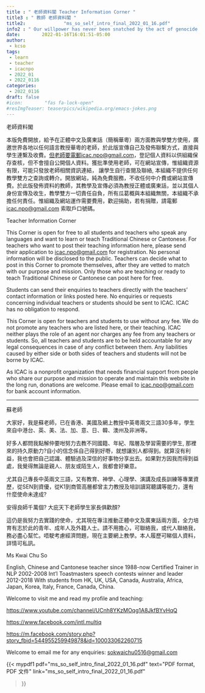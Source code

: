 ```yaml
---
title : " 老師資料閣 Teacher Information Corner "
title3 : " 教師 老師資料閣 "
title2:              "ms_so_self_intro_final_2022_01_16.pdf"
info2 : " Our willpower has never been snatched by the act of genocide."
date:        2022-01-16T16:01:51-05:00
author:
 - kcso
tags:
 - learn
 - teacher
 - icacnpo
 - 2022_01
 - 2022_0116
categories:
 - 2022_0116
draft: false
#icon:        "fas fa-lock-open"
#resImgTeaser: teaserpics/wikipedia.org/emacs-jokes.png
---
```



老師資料閣
 
本版免費開放，給予在正體中文及廣東話（簡稱華粵）兩方面教與學雙方使用，廣邀世界各地以任何語言教授華粵的老師，於此版宣傳自己及發佈聯繫方式，直接與學生連繫及收費。但老師要電郵icac.npo@gmail.com，登記個人資料以供組織保存查核，但不會擅自公開個人資料。獲批準使用老師，可在網站宣傳，惟組織資源有限，可能只發放老師相關資訊連結， 讓學生自行查閱及聯絡, 本組織不提供任何教學雙方之查詢或轉介。開放網站，純為免費服務，不收任何中介費或網站宣傳費。於此版發佈資料的教師，其教學及宣傳必須為教授正體或廣東話，並以其個人身份宣傳及收生，教學雙方一切責任自負，所有瓜葛概與本組織無關，本組織不承擔任何責任。惟組織及網站運作需要費用，歡迎捐助，若有捐贈，請電郵 icac.npo@gmail.com 索取戶口號碼。
 
 
Teacher Information Corner
 
This Corner is open for free to all students and teachers who speak any languages and want to learn or teach Traditional Chinese or Cantonese. For teachers who want to post their teaching information here, please send their application to icac.npo@gmail.com for registration. No personal information will be disclosed to the public. Teachers can decide what to post in this Corner to promote themselves, after they are vetted to match with our purpose and mission. Only those who are teaching or ready to teach Traditional Chinese or Cantonese can post here for free.
 
Students can send their enquiries to teachers directly with the teachers’ contact information or links posted here. No enquiries or requests concerning individual teachers or students should be sent to ICAC. ICAC has no obligation to respond.
 
This Corner is open for teachers and students to use without any fee. We do not promote any teachers who are listed here, or their teaching. ICAC neither plays the role of an agent nor charges any fee from any teachers or students. So, all teachers and students are to be held accountable for any legal consequences in case of any conflict between them. Any liabilities caused by either side or both sides of teachers and students will not be borne by ICAC.
 
As ICAC is a nonprofit organization that needs financial support from people who share our purpose and mission to operate and maintain this website in the long run, donations are welcome. Please email to icac.npo@gmail.com for bank account information.


________________


蘇老師
 
大家好，我是蘇老師，已在香港、美國及網上教授中英粵兩文三語30多年，學生來自中港台、英、美、法、加、意、日、韓、澳州及非洲等。
 
好多人都問我點解仲要咁努力去教不同國籍、年紀、階層及學習需要的學生, 那裡來的持久原動力?自小的信念係自己得到好嘢，就想讓別人都得到。就算沒有利益，我也會把自己認識、體驗過及深信的好事物分享出去。如果對方因我而得到益處，我覺得無論是親人、朋友或陌生人，我都會好樂意。
 
尤其自己專長中英兩文三語，又有教育、神學、心理學、演講及成長訓練等專業資歷，從SEN到資優，從K1到商管高層都曾主力教授及培訓讀寫聽講等能力，還有什麼使命未達成?
 
安得良師千萬個? 大庇天下老師學生家長俱歡顏?
 
這仍是我努力去實踐的使命，尤其現在專注推動正體中文及廣東話兩方面，全力培育有志於此的青年、成年人及外籍人士。請不用擔心，可聯絡我，或代人聯絡我，務必盡心幫忙。唔駛考慮經濟問題，現在主要網上教學。本人履歷可睇個人資料，詳情可私訊。
 


Ms Kwai Chu So
 
English, Chinese and Cantonese teacher since 1988-now
Certified Trainer in NLP 2002-2008
Int’l Toastmasters speech contests winner and leader 2012-2018
With students from HK, UK, USA, Canada, Australia, Africa, Japan, Korea,
Italy, France, Canada, China.
 
Welcome to visit me and read my profile and teaching:
 
https://www.youtube.com/channel/UCnh8YKzMOqg1A8JkfBYvHqQ
 
https://www.facebook.com/intl.multiq
 
https://m.facebook.com/story.php?story_fbid=544955259949878&id=100033062260715
 
Welcome to email me for any enquiries: sokwaichu0516@gmail.com


{{< mypdf1 pdf="ms_so_self_intro_final_2022_01_16.pdf"
text="PDF format, PDF 文件"
link="ms_so_self_intro_final_2022_01_16.pdf"
>}}

